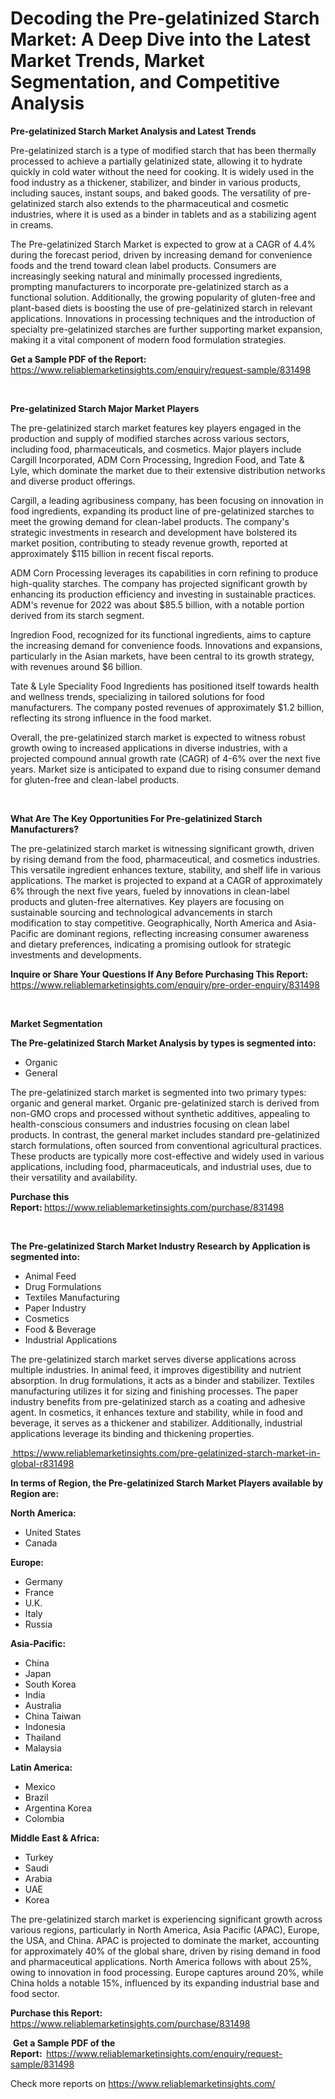 <p><h1>Decoding the Pre-gelatinized Starch Market: A Deep Dive into the Latest Market Trends, Market Segmentation, and Competitive Analysis</h1></p><p><strong>Pre-gelatinized Starch Market Analysis and Latest Trends</strong></p>
<p><p>Pre-gelatinized starch is a type of modified starch that has been thermally processed to achieve a partially gelatinized state, allowing it to hydrate quickly in cold water without the need for cooking. It is widely used in the food industry as a thickener, stabilizer, and binder in various products, including sauces, instant soups, and baked goods. The versatility of pre-gelatinized starch also extends to the pharmaceutical and cosmetic industries, where it is used as a binder in tablets and as a stabilizing agent in creams.</p><p>The Pre-gelatinized Starch Market is expected to grow at a CAGR of 4.4% during the forecast period, driven by increasing demand for convenience foods and the trend toward clean label products. Consumers are increasingly seeking natural and minimally processed ingredients, prompting manufacturers to incorporate pre-gelatinized starch as a functional solution. Additionally, the growing popularity of gluten-free and plant-based diets is boosting the use of pre-gelatinized starch in relevant applications. Innovations in processing techniques and the introduction of specialty pre-gelatinized starches are further supporting market expansion, making it a vital component of modern food formulation strategies.</p></p>
<p><strong>Get a Sample PDF of the Report:&nbsp;</strong> <a href="https://www.reliablemarketinsights.com/enquiry/request-sample/831498?utm_campaign=3064&utm_medium=2&utm_source=Github&utm_content=ia&utm_term=25032025&utm_id=pre-gelatinized-starch">https://www.reliablemarketinsights.com/enquiry/request-sample/831498</a></p>
<p>&nbsp;</p>
<p><strong>Pre-gelatinized Starch Major Market Players</strong></p>
<p><p>The pre-gelatinized starch market features key players engaged in the production and supply of modified starches across various sectors, including food, pharmaceuticals, and cosmetics. Major players include Cargill Incorporated, ADM Corn Processing, Ingredion Food, and Tate & Lyle, which dominate the market due to their extensive distribution networks and diverse product offerings.</p><p>Cargill, a leading agribusiness company, has been focusing on innovation in food ingredients, expanding its product line of pre-gelatinized starches to meet the growing demand for clean-label products. The company's strategic investments in research and development have bolstered its market position, contributing to steady revenue growth, reported at approximately $115 billion in recent fiscal reports.</p><p>ADM Corn Processing leverages its capabilities in corn refining to produce high-quality starches. The company has projected significant growth by enhancing its production efficiency and investing in sustainable practices. ADM's revenue for 2022 was about $85.5 billion, with a notable portion derived from its starch segment.</p><p>Ingredion Food, recognized for its functional ingredients, aims to capture the increasing demand for convenience foods. Innovations and expansions, particularly in the Asian markets, have been central to its growth strategy, with revenues around $6 billion.</p><p>Tate & Lyle Speciality Food Ingredients has positioned itself towards health and wellness trends, specializing in tailored solutions for food manufacturers. The company posted revenues of approximately $1.2 billion, reflecting its strong influence in the food market.</p><p>Overall, the pre-gelatinized starch market is expected to witness robust growth owing to increased applications in diverse industries, with a projected compound annual growth rate (CAGR) of 4-6% over the next five years. Market size is anticipated to expand due to rising consumer demand for gluten-free and clean-label products.</p></p>
<p>&nbsp;</p>
<p><strong>What Are The Key Opportunities For Pre-gelatinized Starch Manufacturers?</strong></p>
<p><p>The pre-gelatinized starch market is witnessing significant growth, driven by rising demand from the food, pharmaceutical, and cosmetics industries. This versatile ingredient enhances texture, stability, and shelf life in various applications. The market is projected to expand at a CAGR of approximately 6% through the next five years, fueled by innovations in clean-label products and gluten-free alternatives. Key players are focusing on sustainable sourcing and technological advancements in starch modification to stay competitive. Geographically, North America and Asia-Pacific are dominant regions, reflecting increasing consumer awareness and dietary preferences, indicating a promising outlook for strategic investments and developments.</p></p>
<p><strong>Inquire or Share Your Questions If Any Before Purchasing This Report:</strong> <a href="https://www.reliablemarketinsights.com/enquiry/pre-order-enquiry/831498?utm_campaign=3064&utm_medium=2&utm_source=Github&utm_content=ia&utm_term=25032025&utm_id=pre-gelatinized-starch">https://www.reliablemarketinsights.com/enquiry/pre-order-enquiry/831498</a></p>
<p>&nbsp;</p>
<p><strong>Market Segmentation</strong></p>
<p><strong>The Pre-gelatinized Starch Market Analysis by types is segmented into:</strong></p>
<p><ul><li>Organic</li><li>General</li></ul></p>
<p><p>The pre-gelatinized starch market is segmented into two primary types: organic and general market. Organic pre-gelatinized starch is derived from non-GMO crops and processed without synthetic additives, appealing to health-conscious consumers and industries focusing on clean label products. In contrast, the general market includes standard pre-gelatinized starch formulations, often sourced from conventional agricultural practices. These products are typically more cost-effective and widely used in various applications, including food, pharmaceuticals, and industrial uses, due to their versatility and availability.</p></p>
<p><strong>Purchase this Report:&nbsp;</strong><a href="https://www.reliablemarketinsights.com/purchase/831498?utm_campaign=3064&utm_medium=2&utm_source=Github&utm_content=ia&utm_term=25032025&utm_id=pre-gelatinized-starch">https://www.reliablemarketinsights.com/purchase/831498</a></p>
<p>&nbsp;</p>
<p><strong>The Pre-gelatinized Starch Market Industry Research by Application is segmented into:</strong></p>
<p><ul><li>Animal Feed</li><li>Drug Formulations</li><li>Textiles Manufacturing</li><li>Paper Industry</li><li>Cosmetics</li><li>Food & Beverage</li><li>Industrial Applications</li></ul></p>
<p><p>The pre-gelatinized starch market serves diverse applications across multiple industries. In animal feed, it improves digestibility and nutrient absorption. In drug formulations, it acts as a binder and stabilizer. Textiles manufacturing utilizes it for sizing and finishing processes. The paper industry benefits from pre-gelatinized starch as a coating and adhesive agent. In cosmetics, it enhances texture and stability, while in food and beverage, it serves as a thickener and stabilizer. Additionally, industrial applications leverage its binding and thickening properties.</p></p>
<p><a href="https://www.reliablemarketinsights.com/pre-gelatinized-starch-market-in-global-r831498?utm_campaign=3064&utm_medium=2&utm_source=Github&utm_content=ia&utm_term=25032025&utm_id=pre-gelatinized-starch">&nbsp;https://www.reliablemarketinsights.com/pre-gelatinized-starch-market-in-global-r831498</a></p>
<p><strong>In terms of Region, the Pre-gelatinized Starch Market Players available by Region are:</strong></p>
<p>
    <p> <strong> North America: </strong>
        <ul>
            <li>United States</li>
            <li>Canada</li>
        </ul>
        </p> 
    <p> <strong> Europe: </strong>
        <ul>
            <li>Germany</li>
            <li>France</li>
            <li>U.K.</li>
            <li>Italy</li>
            <li>Russia</li>
        </ul>
        </p> 
    <p> <strong> Asia-Pacific: </strong>
        <ul>
            <li>China</li>
            <li>Japan</li>
            <li>South Korea</li>
            <li>India</li>
            <li>Australia</li>
            <li>China Taiwan</li>
            <li>Indonesia</li>
            <li>Thailand</li>
            <li>Malaysia</li>
        </ul>
        </p> 
    <p> <strong> Latin America: </strong>
        <ul>
            <li>Mexico</li>
            <li>Brazil</li>
            <li>Argentina Korea</li>
            <li>Colombia</li>
        </ul>
        </p> 
    <p> <strong> Middle East & Africa: </strong>
        <ul>
            <li>Turkey</li>
            <li>Saudi</li>
            <li>Arabia</li>
            <li>UAE</li>
            <li>Korea</li>
        </ul>
    </p>
    </p>
<p><p>The pre-gelatinized starch market is experiencing significant growth across various regions, particularly in North America, Asia Pacific (APAC), Europe, the USA, and China. APAC is projected to dominate the market, accounting for approximately 40% of the global share, driven by rising demand in food and pharmaceutical applications. North America follows with about 25%, owing to innovation in food processing. Europe captures around 20%, while China holds a notable 15%, influenced by its expanding industrial base and food sector.</p></p>
<p><strong>Purchase this Report: </strong><a href="https://www.reliablemarketinsights.com/purchase/831498?utm_campaign=3064&utm_medium=2&utm_source=Github&utm_content=ia&utm_term=25032025&utm_id=pre-gelatinized-starch">https://www.reliablemarketinsights.com/purchase/831498</a></p>
<p>&nbsp;<strong>Get a Sample PDF of the Report:&nbsp;&nbsp;</strong><a href="https://www.reliablemarketinsights.com/enquiry/request-sample/831498?utm_campaign=3064&utm_medium=2&utm_source=Github&utm_content=ia&utm_term=25032025&utm_id=pre-gelatinized-starch">https://www.reliablemarketinsights.com/enquiry/request-sample/831498</a></p>
<p><strong></strong></p>
<p>Check more reports on <a href="https://www.reliablemarketinsights.com/?utm_campaign=3064&utm_medium=2&utm_source=Github&utm_content=ia&utm_term=25032025&utm_id=pre-gelatinized-starch">https://www.reliablemarketinsights.com/</a></p>